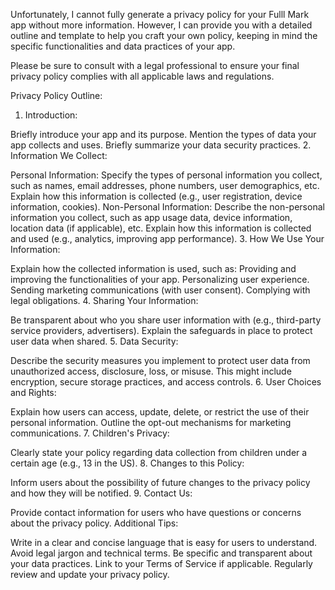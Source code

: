 
Unfortunately, I cannot fully generate a privacy policy for your Fulll Mark app without more information. However, I can provide you with a detailed outline and template to help you craft your own policy, keeping in mind the specific functionalities and data practices of your app.

Please be sure to consult with a legal professional to ensure your final privacy policy complies with all applicable laws and regulations.

Privacy Policy Outline:

1. Introduction:

Briefly introduce your app and its purpose.
Mention the types of data your app collects and uses.
Briefly summarize your data security practices.
2. Information We Collect:

Personal Information: Specify the types of personal information you collect, such as names, email addresses, phone numbers, user demographics, etc. Explain how this information is collected (e.g., user registration, device information, cookies).
Non-Personal Information: Describe the non-personal information you collect, such as app usage data, device information, location data (if applicable), etc. Explain how this information is collected and used (e.g., analytics, improving app performance).
3. How We Use Your Information:

Explain how the collected information is used, such as:
Providing and improving the functionalities of your app.
Personalizing user experience.
Sending marketing communications (with user consent).
Complying with legal obligations.
4. Sharing Your Information:

Be transparent about who you share user information with (e.g., third-party service providers, advertisers).
Explain the safeguards in place to protect user data when shared.
5. Data Security:

Describe the security measures you implement to protect user data from unauthorized access, disclosure, loss, or misuse. This might include encryption, secure storage practices, and access controls.
6. User Choices and Rights:

Explain how users can access, update, delete, or restrict the use of their personal information.
Outline the opt-out mechanisms for marketing communications.
7. Children's Privacy:

Clearly state your policy regarding data collection from children under a certain age (e.g., 13 in the US).
8. Changes to this Policy:

Inform users about the possibility of future changes to the privacy policy and how they will be notified.
9. Contact Us:

Provide contact information for users who have questions or concerns about the privacy policy.
Additional Tips:

Write in a clear and concise language that is easy for users to understand.
Avoid legal jargon and technical terms.
Be specific and transparent about your data practices.
Link to your Terms of Service if applicable.
Regularly review and update your privacy policy.
